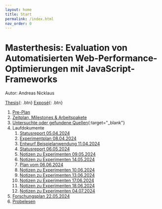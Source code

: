 ```yaml
---
layout: home
title: Start
permalink: /index.html
nav_order: 0
---
```


# Masterthesis: Evaluation von Automatisierten Web-Performance-Optimierungen mit JavaScript-Frameworks

Autor: Andreas Nicklaus

[Thesis](./Mega-fast%20or%20just%20super-fast%20-%20%20Performance%20differences%20of%20mainstream%20JavaScript%20frameworks%20for%20web%20applications%20-%20Andreas%20Nicklaus.pdf){: .btn}
[Exposé](./Mega-fast%20or%20just%20super-fast%20-%20%20Performance%20differences%20of%20mainstream%20JavaScript%20frameworks%20for%20web%20applications%20-%20Andreas%20Nicklaus%20-%20Expose.pdf){: .btn}

1. [Pre-Plan](doc/Pre-Plan.md)
2. [Zeitplan, Milestones & Arbeitspakete](doc/Zeitplan.md)
3. [Untersuchte oder gefundene Quellen](https://andreasnicklaus.notion.site/8698753ca6ea4ee3ac8dcdeea56148f2?v=77e17697b4a44d68bd455c35e42a96ae){:target="_blank"}
4. Laufdokumente
   1. [Statusreport 05.04.2024](doc/statusreports/status-2024-04-05.md)
   2. [Experimentplan 08.04.2024](doc/experiments/2024-04-08-plan.md)
   3. [Entwurf Beispielanwendung 11.04.2024](doc/experiments/2024-04-11-example-app.md)
   4. [Statusreport 06.05.2024](doc/statusreports/status-2024-05-06.md)
   5. [Notizen zu Experimenten 09.05.2024](doc/experiments/2042-05-09-notes.md)
   6. [Notizen zu Experimenten 14.05.2024](doc/experiments/2042-05-14-notes.md)
   7. [Plan vom 06.06.2024](doc/experiments/2024-06-06-plan.md)
   8. [Notizen zu Experimenten 10.06.2024](doc/experiments/2024-06-10-notes.md)
   9. [Notizen zu Experimenten 13.06.2024](doc/experiments/2024-06-13-notes.md)
   10. [Notizen zu Experimenten 17.06.2024](doc/experiments/2024-06-17-notes.md)
   11. [Notizen zu Experimenten 18.06.2024](doc/experiments/2024-06-18-notes.md)
   12. [Notizen zu Experimenten 04.07.2024](doc/experiments/2024-07-04-notes.md)
5. [Forschungsplan 22.05.2024](doc/2024-05-22-plan.md)
6. [Probelesen](doc/Proofread.md)